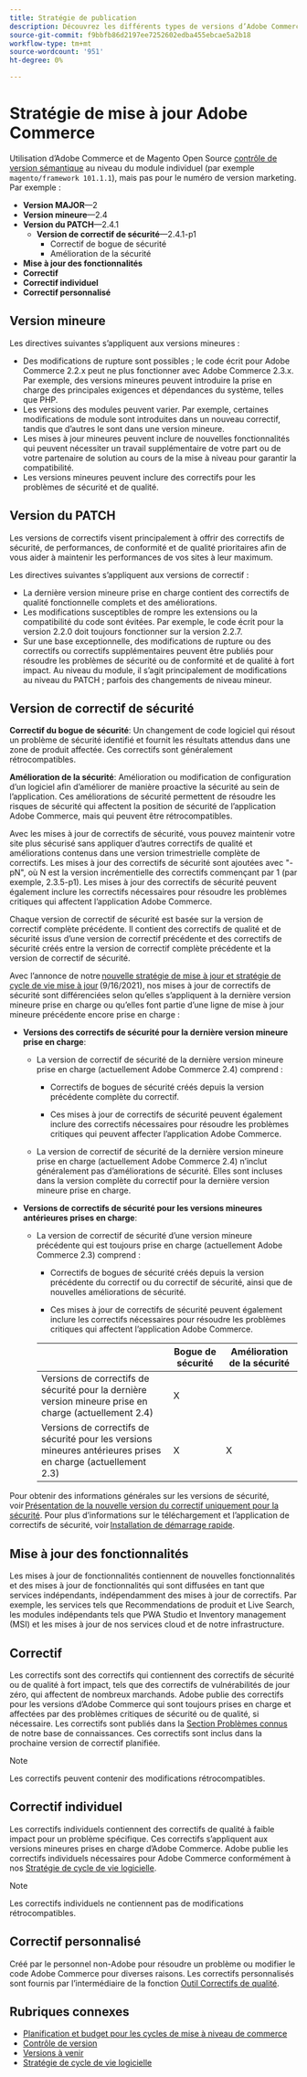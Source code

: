 ```yaml
---
title: Stratégie de publication
description: Découvrez les différents types de versions d’Adobe Commerce, notamment les versions mineures, les correctifs, les correctifs de sécurité, les fonctionnalités, les correctifs, les correctifs individuels et les correctifs personnalisés.
source-git-commit: f9bbfb86d2197ee7252602edba455ebcae5a2b18
workflow-type: tm+mt
source-wordcount: '951'
ht-degree: 0%

---
```



# Stratégie de mise à jour Adobe Commerce

Utilisation d’Adobe Commerce et de Magento Open Source [contrôle de version sémantique](https://semver.org/) au niveau du module individuel (par exemple `magento/framework 101.1.1`), mais pas pour le numéro de version marketing. Par exemple :

- **Version MAJOR**—2
- **Version mineure**—2.4
- **Version du PATCH**—2.4.1
   - **Version de correctif de sécurité**—2.4.1-p1
      - Correctif de bogue de sécurité
      - Amélioration de la sécurité
- **Mise à jour des fonctionnalités**
- **Correctif**
- **Correctif individuel**
- **Correctif personnalisé**

## Version mineure

Les directives suivantes s’appliquent aux versions mineures :

- Des modifications de rupture sont possibles ; le code écrit pour Adobe Commerce 2.2.x peut ne plus fonctionner avec Adobe Commerce 2.3.x. Par exemple, des versions mineures peuvent introduire la prise en charge des principales exigences et dépendances du système, telles que PHP.
- Les versions des modules peuvent varier. Par exemple, certaines modifications de module sont introduites dans un nouveau correctif, tandis que d’autres le sont dans une version mineure.
- Les mises à jour mineures peuvent inclure de nouvelles fonctionnalités qui peuvent nécessiter un travail supplémentaire de votre part ou de votre partenaire de solution au cours de la mise à niveau pour garantir la compatibilité.
- Les versions mineures peuvent inclure des correctifs pour les problèmes de sécurité et de qualité.

## Version du PATCH

Les versions de correctifs visent principalement à offrir des correctifs de sécurité, de performances, de conformité et de qualité prioritaires afin de vous aider à maintenir les performances de vos sites à leur maximum.

Les directives suivantes s’appliquent aux versions de correctif :

- La dernière version mineure prise en charge contient des correctifs de qualité fonctionnelle complets et des améliorations.
- Les modifications susceptibles de rompre les extensions ou la compatibilité du code sont évitées. Par exemple, le code écrit pour la version 2.2.0 doit toujours fonctionner sur la version 2.2.7.
- Sur une base exceptionnelle, des modifications de rupture ou des correctifs ou correctifs supplémentaires peuvent être publiés pour résoudre les problèmes de sécurité ou de conformité et de qualité à fort impact. Au niveau du module, il s’agit principalement de modifications au niveau du PATCH ; parfois des changements de niveau mineur.

## Version de correctif de sécurité

**Correctif du bogue de sécurité**: Un changement de code logiciel qui résout un problème de sécurité identifié et fournit les résultats attendus dans une zone de produit affectée. Ces correctifs sont généralement rétrocompatibles.

**Amélioration de la sécurité**: Amélioration ou modification de configuration d’un logiciel afin d’améliorer de manière proactive la sécurité au sein de l’application. Ces améliorations de sécurité permettent de résoudre les risques de sécurité qui affectent la position de sécurité de l’application Adobe Commerce, mais qui peuvent être rétrocompatibles.

Avec les mises à jour de correctifs de sécurité, vous pouvez maintenir votre site plus sécurisé sans appliquer d’autres correctifs de qualité et améliorations contenus dans une version trimestrielle complète de correctifs. Les mises à jour des correctifs de sécurité sont ajoutées avec &quot;-pN&quot;, où N est la version incrémentielle des correctifs commençant par 1 (par exemple, 2.3.5-p1). Les mises à jour des correctifs de sécurité peuvent également inclure les correctifs nécessaires pour résoudre les problèmes critiques qui affectent l’application Adobe Commerce.

Chaque version de correctif de sécurité est basée sur la version de correctif complète précédente. Il contient des correctifs de qualité et de sécurité issus d’une version de correctif précédente et des correctifs de sécurité créés entre la version de correctif complète précédente et la version de correctif de sécurité.

Avec l’annonce de notre [nouvelle stratégie de mise à jour et stratégie de cycle de vie mise à jour](https://business.adobe.com/blog/how-to/accelerating-innovation-through-simplified-release-strategy) (9/16/2021), nos mises à jour de correctifs de sécurité sont différenciées selon qu’elles s’appliquent à la dernière version mineure prise en charge ou qu’elles font partie d’une ligne de mise à jour mineure précédente encore prise en charge :

- **Versions des correctifs de sécurité pour la dernière version mineure prise en charge**:

   - La version de correctif de sécurité de la dernière version mineure prise en charge (actuellement Adobe Commerce 2.4) comprend :

      - Correctifs de bogues de sécurité créés depuis la version précédente complète du correctif.

      - Ces mises à jour de correctifs de sécurité peuvent également inclure des correctifs nécessaires pour résoudre les problèmes critiques qui peuvent affecter l’application Adobe Commerce.
   - La version de correctif de sécurité de la dernière version mineure prise en charge (actuellement Adobe Commerce 2.4) n’inclut généralement pas d’améliorations de sécurité. Elles sont incluses dans la version complète du correctif pour la dernière version mineure prise en charge.


- **Versions de correctifs de sécurité pour les versions mineures antérieures prises en charge**:

   - La version de correctif de sécurité d’une version mineure précédente qui est toujours prise en charge (actuellement Adobe Commerce 2.3) comprend :

      - Correctifs de bogues de sécurité créés depuis la version précédente du correctif ou du correctif de sécurité, ainsi que de nouvelles améliorations de sécurité.

      - Ces mises à jour de correctifs de sécurité peuvent également inclure les correctifs nécessaires pour résoudre les problèmes critiques qui affectent l’application Adobe Commerce.

      |  | Bogue de sécurité | Amélioration de la sécurité |
      |--------------------------------------------------------------------------------|--------------|----------------------|
      | Versions de correctifs de sécurité pour la dernière version mineure prise en charge (actuellement 2.4) | X |  |
      | Versions de correctifs de sécurité pour les versions mineures antérieures prises en charge (actuellement 2.3) | X | X |


Pour obtenir des informations générales sur les versions de sécurité, voir [Présentation de la nouvelle version du correctif uniquement pour la sécurité](https://community.magento.com:443/t5/Magento-DevBlog/Introducing-the-New-Security-Patch-Release/ba-p/141287). Pour plus d’informations sur le téléchargement et l’application de correctifs de sécurité, voir [Installation de démarrage rapide](../installation/composer.md).

## Mise à jour des fonctionnalités

Les mises à jour de fonctionnalités contiennent de nouvelles fonctionnalités et des mises à jour de fonctionnalités qui sont diffusées en tant que services indépendants, indépendamment des mises à jour de correctifs. Par exemple, les services tels que Recommendations de produit et Live Search, les modules indépendants tels que PWA Studio et Inventory management (MSI) et les mises à jour de nos services cloud et de notre infrastructure.

## Correctif

Les correctifs sont des correctifs qui contiennent des correctifs de sécurité ou de qualité à fort impact, tels que des correctifs de vulnérabilités de jour zéro, qui affectent de nombreux marchands. Adobe publie des correctifs pour les versions d’Adobe Commerce qui sont toujours prises en charge et affectées par des problèmes critiques de sécurité ou de qualité, si nécessaire. Les correctifs sont publiés dans la [Section Problèmes connus](https://support.magento.com/hc/en-us/sections/360003869892-Known-issues-patches-attached-) de notre base de connaissances. Ces correctifs sont inclus dans la prochaine version de correctif planifiée.

>[!NOTE]
>
>Les correctifs peuvent contenir des modifications rétrocompatibles.

## Correctif individuel

Les correctifs individuels contiennent des correctifs de qualité à faible impact pour un problème spécifique. Ces correctifs s’appliquent aux versions mineures prises en charge d’Adobe Commerce. Adobe publie les correctifs individuels nécessaires pour Adobe Commerce conformément à nos [Stratégie de cycle de vie logicielle](https://www.adobe.com/content/dam/cc/en/legal/terms/enterprise/pdfs/Adobe-Commerce-Software-Lifecycle-Policy.pdf).

>[!NOTE]
>
>Les correctifs individuels ne contiennent pas de modifications rétrocompatibles.

## Correctif personnalisé

Créé par le personnel non-Adobe pour résoudre un problème ou modifier le code Adobe Commerce pour diverses raisons. Les correctifs personnalisés sont fournis par l’intermédiaire de la fonction [Outil Correctifs de qualité](https://experienceleague.adobe.com/docs/commerce-operations/tools/quality-patches-tool/usage.html).

## Rubriques connexes

- [Planification et budget pour les cycles de mise à niveau de commerce](https://magento.com/sites/default/files8/2019-08/Magento-Release-Cycle-Infosheet_Aug_2019.pdf)
- [Contrôle de version](https://developer.adobe.com/commerce/php/development/versioning/)
- [Versions à venir](schedule.md)
- [Stratégie de cycle de vie logicielle](https://www.adobe.com/content/dam/cc/en/legal/terms/enterprise/pdfs/Adobe-Commerce-Software-Lifecycle-Policy.pdf)
